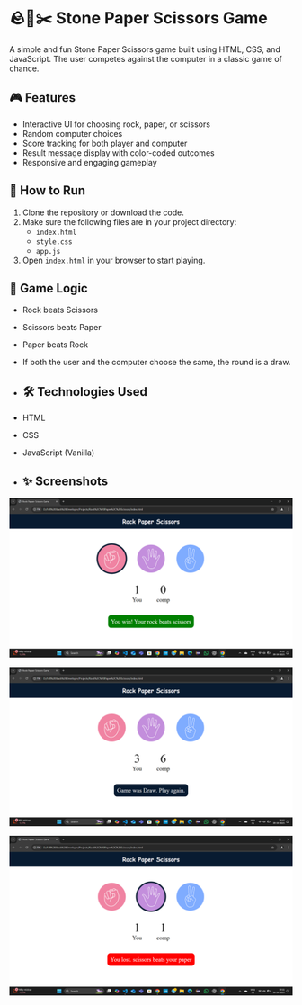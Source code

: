 # 🪨📄✂️ Stone Paper Scissors Game

A simple and fun Stone Paper Scissors game built using HTML, CSS, and JavaScript. The user competes against the computer in a classic game of chance.

## 🎮 Features

- Interactive UI for choosing rock, paper, or scissors
- Random computer choices
- Score tracking for both player and computer
- Result message display with color-coded outcomes
- Responsive and engaging gameplay

## 🚀 How to Run

1. Clone the repository or download the code.
2. Make sure the following files are in your project directory:
   - `index.html`
   - `style.css`
   - `app.js`
3. Open `index.html` in your browser to start playing.

## 🧠 Game Logic

- Rock beats Scissors
- Scissors beats Paper
- Paper beats Rock
- If both the user and the computer choose the same, the round is a draw.

- ## 🛠️ Technologies Used

- HTML
- CSS
- JavaScript (Vanilla)

- ## ✨ Screenshots

![Screenshot1](https://github.com/Shriram-Patil8123/Stone-Paper-Scissors/blob/0012614aa73c95c84782fca39d97b339f4c0a1fb/Screenshot1.png?raw=true)

![Screenshot2](https://github.com/Shriram-Patil8123/Stone-Paper-Scissors/blob/b4c1bc6d4345b16b191d075956faeaa3f74eb3ab/Screenshot2.png?raw=true)

![Screenshot3](https://github.com/Shriram-Patil8123/Stone-Paper-Scissors/blob/5f9530ab7c89cd4062d849f55856073db9cd7d09/Screenshot3.png?raw=true)
